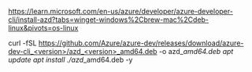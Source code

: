 

https://learn.microsoft.com/en-us/azure/developer/azure-developer-cli/install-azd?tabs=winget-windows%2Cbrew-mac%2Cdeb-linux&pivots=os-linux

 curl -fSL https://github.com/Azure/azure-dev/releases/download/azure-dev-cli_<version>/azd_<version>_amd64.deb -o azd_<version>_amd64.deb
apt update 
apt install ./azd_<version>_amd64.deb -y